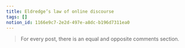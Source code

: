 ```yaml
---
title: Eldredge’s law of online discourse
tags: []
notion_id: 1166e9c7-2e2d-497e-a8dc-b196d7311ea0
---
```

> For every post, there is an equal and opposite comments section.
